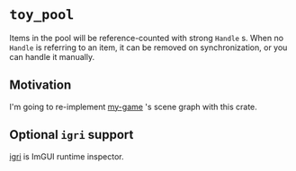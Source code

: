 # `toy_pool`

Items in the pool will be reference-counted with strong `Handle` s. When no `Handle` is referring to an item, it can be removed on synchronization, or you can handle it manually.

## Motivation

I'm going to re-implement [my-game] 's scene graph with this crate.

[my-game]: https://github.com/toyboot4e/snowrl

## Optional `igri` support

[igri] is ImGUI runtime inspector.

[igri]: https://github.com/toyboot4e/igri


